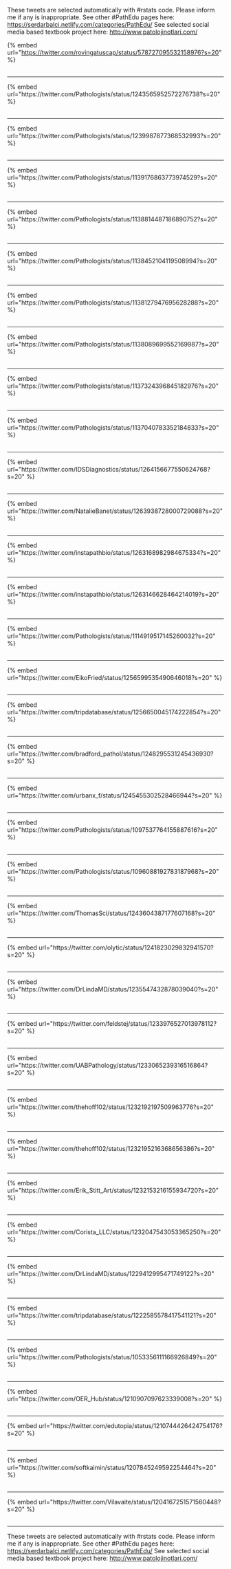 

These tweets are selected automatically with #rstats code. Please inform me if any is inappropriate.
See other #PathEdu pages here: https://serdarbalci.netlify.com/categories/PathEdu/ 
See selected social media based textbook project here: http://www.patolojinotlari.com/

{% embed url="https://twitter.com/rovingatuscap/status/578727095532158976?s=20" %}<br>
<br>
<hr>
{% embed url="https://twitter.com/Pathologists/status/1243565952572276738?s=20" %}<br>
<br>
<hr>
{% embed url="https://twitter.com/Pathologists/status/1239987877368532993?s=20" %}<br>
<br>
<hr>
{% embed url="https://twitter.com/Pathologists/status/1139176863773974529?s=20" %}<br>
<br>
<hr>
{% embed url="https://twitter.com/Pathologists/status/1138814487186890752?s=20" %}<br>
<br>
<hr>
{% embed url="https://twitter.com/Pathologists/status/1138452104119508994?s=20" %}<br>
<br>
<hr>
{% embed url="https://twitter.com/Pathologists/status/1138127947695628288?s=20" %}<br>
<br>
<hr>
{% embed url="https://twitter.com/Pathologists/status/1138089699552169987?s=20" %}<br>
<br>
<hr>
{% embed url="https://twitter.com/Pathologists/status/1137324396845182976?s=20" %}<br>
<br>
<hr>
{% embed url="https://twitter.com/Pathologists/status/1137040783352184833?s=20" %}<br>
<br>
<hr>
{% embed url="https://twitter.com/IDSDiagnostics/status/1264156677550624768?s=20" %}<br>
<br>
<hr>
{% embed url="https://twitter.com/NatalieBanet/status/1263938728000729088?s=20" %}<br>
<br>
<hr>
{% embed url="https://twitter.com/instapathbio/status/1263168982984675334?s=20" %}<br>
<br>
<hr>
{% embed url="https://twitter.com/instapathbio/status/1263146628464214019?s=20" %}<br>
<br>
<hr>
{% embed url="https://twitter.com/Pathologists/status/1114919517145260032?s=20" %}<br>
<br>
<hr>
{% embed url="https://twitter.com/EikoFried/status/1256599535490646018?s=20" %}<br>
<br>
<hr>
{% embed url="https://twitter.com/tripdatabase/status/1256650045174222854?s=20" %}<br>
<br>
<hr>
{% embed url="https://twitter.com/bradford_pathol/status/1248295531245436930?s=20" %}<br>
<br>
<hr>
{% embed url="https://twitter.com/urbanx_f/status/1245455302528466944?s=20" %}<br>
<br>
<hr>
{% embed url="https://twitter.com/Pathologists/status/1097537764155887616?s=20" %}<br>
<br>
<hr>
{% embed url="https://twitter.com/Pathologists/status/1096088192783187968?s=20" %}<br>
<br>
<hr>
{% embed url="https://twitter.com/ThomasSci/status/1243604387177607168?s=20" %}<br>
<br>
<hr>
{% embed url="https://twitter.com/olytic/status/1241823029832941570?s=20" %}<br>
<br>
<hr>
{% embed url="https://twitter.com/DrLindaMD/status/1235547432878039040?s=20" %}<br>
<br>
<hr>
{% embed url="https://twitter.com/feldstej/status/1233976527013978112?s=20" %}<br>
<br>
<hr>
{% embed url="https://twitter.com/UABPathology/status/1233065239316516864?s=20" %}<br>
<br>
<hr>
{% embed url="https://twitter.com/thehoff102/status/1232192197509963776?s=20" %}<br>
<br>
<hr>
{% embed url="https://twitter.com/thehoff102/status/1232195216368656386?s=20" %}<br>
<br>
<hr>
{% embed url="https://twitter.com/Erik_Stitt_Art/status/1232153216155934720?s=20" %}<br>
<br>
<hr>
{% embed url="https://twitter.com/Corista_LLC/status/1232047543053365250?s=20" %}<br>
<br>
<hr>
{% embed url="https://twitter.com/DrLindaMD/status/1229412995471749122?s=20" %}<br>
<br>
<hr>
{% embed url="https://twitter.com/tripdatabase/status/1222585578417541121?s=20" %}<br>
<br>
<hr>
{% embed url="https://twitter.com/Pathologists/status/1053356111166926849?s=20" %}<br>
<br>
<hr>
{% embed url="https://twitter.com/OER_Hub/status/1210907097623339008?s=20" %}<br>
<br>
<hr>
{% embed url="https://twitter.com/edutopia/status/1210744426424754176?s=20" %}<br>
<br>
<hr>
{% embed url="https://twitter.com/softkaimin/status/1207845249592254464?s=20" %}<br>
<br>
<hr>
{% embed url="https://twitter.com/Vilavaite/status/1204167251571560448?s=20" %}<br>
<br>
<hr>


These tweets are selected automatically with #rstats code. Please inform me if any is inappropriate.
See other #PathEdu pages here: https://serdarbalci.netlify.com/categories/PathEdu/ 
See selected social media based textbook project here: http://www.patolojinotlari.com/
